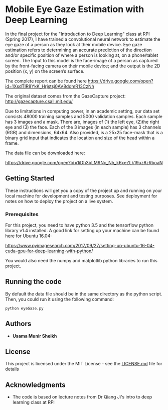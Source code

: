 # Mobile Eye Gaze Estimation with Deep Learning

In the final project for the "Introduction to Deep Learning" class at RPI (Spring 2017), I have trained a convolutional neural network to estimate the eye gaze of a person as they look at their mobile device. Eye gaze estimation refers to determining an accurate prediction of the direction and/or specific position of where a person is looking at, on a phone/tablet screen. The Input to this model is the face-image of a person as captured by the front-facing camera on their mobile device; and the output is the 2D position (x, y) on the screen’s surface.

The complete report can be found here https://drive.google.com/open?id=1XsdTIR8YkK_Hrjstsj0AV8ddmR13CzNh 

The original dataset comes from the GazeCapture project: http://gazecapture.csail.mit.edu/

Due to limitations in computing power, in an academic setting, our data set consists 48000 training
samples and 5000 validation samples. Each sample has 3 images and a mask. There are, images of (1)
the left eye, (2)the right eye and (3) the face. Each of the 3 images (in each sample) has 3 channels
(RGB) and dimensions, 64x64. Also provided, is a 25x25 face-mask that is a binary grid input that
indicates the location and size of the head within a frame.

The data file can be downloaded here:

https://drive.google.com/open?id=1iDh3bLM9Nc_Nh_k6xeZLk19uz8zRboaN


## Getting Started

These instructions will get you a copy of the project up and running on your local machine for development and testing purposes. See deployment for notes on how to deploy the project on a live system.

### Prerequisites

For this project, you need to have python 3.5 and the tensorflow python library v1.4 installed. A good link for setting up your machine can be found here for Ubuntu 16.04:

https://www.pyimagesearch.com/2017/09/27/setting-up-ubuntu-16-04-cuda-gpu-for-deep-learning-with-python/

You would also need the numpy and matplotlib python libraries to run this project. 

## Running the code

By default the data file should be in the same directory as the python script. Then, you could run it using the following command:

```
python eyeGaze.py
```

## Authors

* **Usama Munir Sheikh** 

## License

This project is licensed under the MIT License - see the [LICENSE.md](LICENSE) file for details

## Acknowledgments

* The code is based on lecture notes from Dr Qiang Ji's intro to deep learning class at RPI

